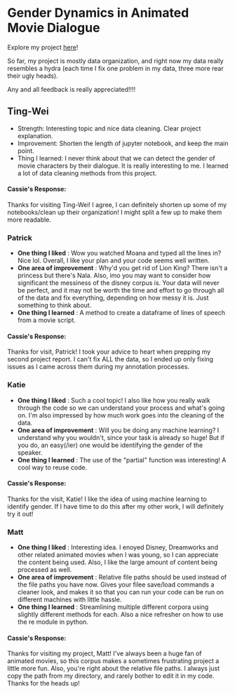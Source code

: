 # Gender Dynamics in Animated Movie Dialogue

Explore my project
[here](https://github.com/Data-Science-for-Linguists-2019/Animated-Movie-Gendered-Dialogue)!

So far, my project is mostly data organization, and right now my data
really resembles a hydra (each time I fix one
problem in my data, three more rear their ugly heads).

Any and all feedback is really appreciated!!!!


## Ting-Wei

* Strength: Interesting topic and nice data cleaning. Clear project explanation.
* Improvement: Shorten the length of jupyter notebook, and keep the main point.
* Thing I learned: I never think about that we can detect the gender of movie characters by their dialogue. It is really interesting to me. I learned a lot of data cleaning methods from this project.

#### Cassie's Response:
Thanks for visiting Ting-Wei! I agree, I can definitely shorten up some 
of my notebooks/clean up their organization! I might split a few up to 
make them more readable.

### Patrick 
- **One thing I liked** : Wow you watched Moana and typed all the lines in? Nice lol. Overall, I like your plan and your code seems well written.
- **One area of improvement** : Why'd you get rid of Lion King? There isn't a princess but there's Nala. Also, imo you may want to consider how significant the messiness of the disney corpus is. Your data will never be perfect, and it may not be worth the time and effort to go through all of the data and fix everything, depending on how messy it is. Just something to think about.
- **One thing I learned** : A method to create a dataframe of lines of speech from a movie script.

#### Cassie's Response:
Thanks for visit, Patrick! I took your advice to heart when prepping my 
second project report. I can't fix ALL the data, so I ended up only 
fixing issues as I came across them during my annotation processes.  

### Katie
- **One thing I liked** : Such a cool topic! I also like how you really walk through the code so we can understand your process and what's going on. I'm also impressed by how much work goes into the cleaning of the data.
- **One area of improvement** : Will you be doing any machine learning? I understand why you wouldn't, since your task is already so huge! But if you do, an easy(/ier) one would be identifying the gender of the speaker.
- **One thing I learned** : The use of the "partial" function was interesting! A cool way to reuse code.

#### Cassie's Response:
Thanks for the visit, Katie! I like the idea of using machine learning 
to identify gender. If I have time to do this after my other work, I 
will definitely try it out!

### Matt
- **One thing I liked** : Interesting idea. I enoyed Disney, Dreamworks and other related animated movies when I was young, so I can appreciate the content being used. Also, I like the large amount of content being processed as well.   
- **One area of improvement** : Relative file paths should be used instead of the file paths you have now. Gives your filee save/load commands a cleaner look, and makes it so that you can run your code can be run on different machines with little hassle.
- **One thing I learned** : Streamlining multiple different corpora using slightly different methods for each. Also a nice refresher on how to use the re module in python.

#### Cassie's Response:
Thanks for visiting my project, Matt! I've always been a huge fan of 
animated movies, so this corpus makes a sometimes frustrating project a 
little more fun. Also, you're right about the relative file paths. I 
always just copy the path from my directory, and rarely bother to edit 
it in my code. Thanks for the heads up! 
